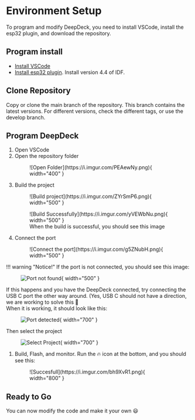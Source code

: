 # Environment Setup

To program and modify DeepDeck, you need to install VSCode, install the esp32 plugin, and download the repository.

## Program install

- [Install VSCode](https://code.visualstudio.com/docs/setup/setup-overview)
- [Install esp32 plugin](https://github.com/espressif/vscode-esp-idf-extension/blob/master/docs/tutorial/install.md). Install version 4.4 of IDF.

## Clone Repository

Copy or clone the main branch of the repository. This branch contains the latest versions. For different versions, check the different tags, or use the develop branch.

## Program DeepDeck

1. Open VSCode
1. Open the repository folder
    <figure markdown>
        ![Open Folder](https://i.imgur.com/PEAewNy.png){ width="400" }
    <figcaption></figcaption>
    </figure>
1. Build the project
    <figure markdown>
        ![Build project](https://i.imgur.com/ZYrSmP6.png){ width="500" }
    <figcaption></figcaption>
    </figure>
    <figure markdown>
        ![Build Successfully](https://i.imgur.com/yVEWbNu.png){ width="500" }
    <figcaption> When the build is successful, you should see this image</figcaption>
    </figure>
1. Connect the port
    <figure markdown>
        ![Connect the port](https://i.imgur.com/g5ZNubH.png){ width="500" }
    <figcaption></figcaption>
    </figure>
!!! warning "Notice!"
        If the port is not connected, you should see this image:
        <figure markdown>
            ![Port not found](https://i.imgur.com/jqLvabN.png){ width="500" }
        <figcaption></figcaption>
        </figure>
            If this happens and you have the DeepDeck connected, try connecting the USB C port the other way around. (Yes, USB C should not have a direction, we are working to solve this :clown_face:  
  When it is working, it should look like this:
    <figure markdown>
        ![Port detected](https://i.imgur.com/MfoCZIy.png){ width="700" }
    <figcaption></figcaption>
    </figure>
  Then select the project
    <figure markdown>
        ![Select Project](https://i.imgur.com/ftInqHH.png){ width="700" }
    <figcaption></figcaption>
    </figure>
1. Build, Flash, and monitor. Run the :fire: icon at the bottom, and you should see this:
    <figure markdown>
        ![Succesfull](https://i.imgur.com/bh9XvR1.png){ width="800" }
    <figcaption></figcaption>
    </figure>

## Ready to Go

You can now modify the code and make it your own :smiley: 


